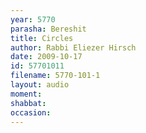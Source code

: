 ```yaml
---
year: 5770
parasha: Bereshit
title: Circles
author: Rabbi Eliezer Hirsch
date: 2009-10-17
id: 57701011
filename: 5770-101-1
layout: audio
moment: 
shabbat: 
occasion: 
---
```

